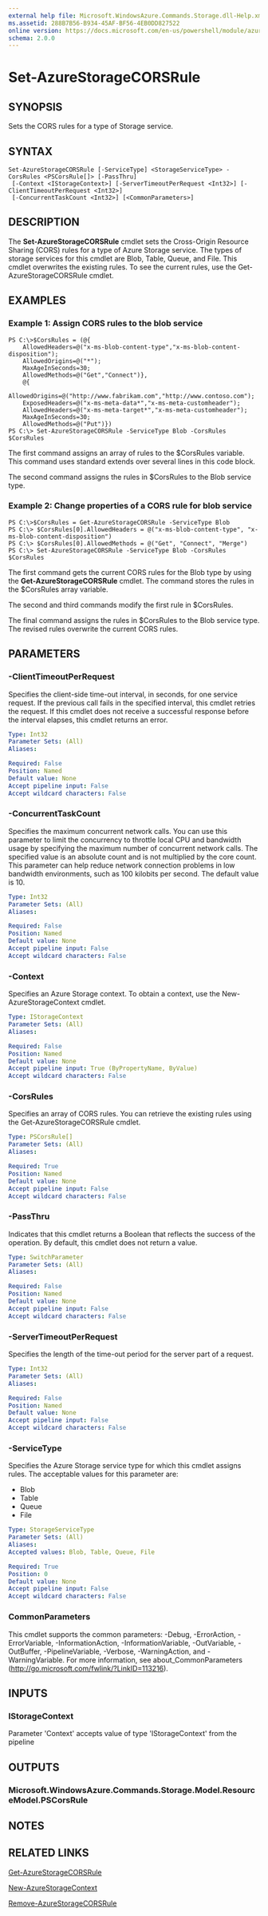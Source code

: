 ```yaml
---
external help file: Microsoft.WindowsAzure.Commands.Storage.dll-Help.xml
ms.assetid: 288B7B56-B934-45AF-BF56-4EB0DD827522
online version: https://docs.microsoft.com/en-us/powershell/module/azure.storage/set-azurestoragecorsrule
schema: 2.0.0
---
```


# Set-AzureStorageCORSRule

## SYNOPSIS
Sets the CORS rules for a type of Storage service.

## SYNTAX

```
Set-AzureStorageCORSRule [-ServiceType] <StorageServiceType> -CorsRules <PSCorsRule[]> [-PassThru]
 [-Context <IStorageContext>] [-ServerTimeoutPerRequest <Int32>] [-ClientTimeoutPerRequest <Int32>]
 [-ConcurrentTaskCount <Int32>] [<CommonParameters>]
```

## DESCRIPTION
The **Set-AzureStorageCORSRule** cmdlet sets the Cross-Origin Resource Sharing (CORS) rules for a type of Azure Storage service.
The types of storage services for this cmdlet are Blob, Table, Queue, and File.
This cmdlet overwrites the existing rules.
To see the current rules, use the Get-AzureStorageCORSRule cmdlet.

## EXAMPLES

### Example 1: Assign CORS rules to the blob service
```
PS C:\>$CorsRules = (@{
    AllowedHeaders=@("x-ms-blob-content-type","x-ms-blob-content-disposition");
    AllowedOrigins=@("*");
    MaxAgeInSeconds=30;
    AllowedMethods=@("Get","Connect")},
    @{
    AllowedOrigins=@("http://www.fabrikam.com","http://www.contoso.com"); 
    ExposedHeaders=@("x-ms-meta-data*","x-ms-meta-customheader"); 
    AllowedHeaders=@("x-ms-meta-target*","x-ms-meta-customheader");
    MaxAgeInSeconds=30;
    AllowedMethods=@("Put")})
PS C:\> Set-AzureStorageCORSRule -ServiceType Blob -CorsRules $CorsRules
```

The first command assigns an array of rules to the $CorsRules variable.
This command uses standard extends over several lines in this code block.

The second command assigns the rules in $CorsRules to the Blob service type.

### Example 2: Change properties of a CORS rule for blob service
```
PS C:\>$CorsRules = Get-AzureStorageCORSRule -ServiceType Blob
PS C:\> $CorsRules[0].AllowedHeaders = @("x-ms-blob-content-type", "x-ms-blob-content-disposition")
PS C:\> $CorsRules[0].AllowedMethods = @("Get", "Connect", "Merge")
PS C:\> Set-AzureStorageCORSRule -ServiceType Blob -CorsRules $CorsRules
```

The first command gets the current CORS rules for the Blob type by using the **Get-AzureStorageCORSRule** cmdlet.
The command stores the rules in the $CorsRules array variable.

The second and third commands modify the first rule in $CorsRules.

The final command assigns the rules in $CorsRules to the Blob service type.
The revised rules overwrite the current CORS rules.

## PARAMETERS

### -ClientTimeoutPerRequest
Specifies the client-side time-out interval, in seconds, for one service request.
If the previous call fails in the specified interval, this cmdlet retries the request.
If this cmdlet does not receive a successful response before the interval elapses, this cmdlet returns an error.

```yaml
Type: Int32
Parameter Sets: (All)
Aliases: 

Required: False
Position: Named
Default value: None
Accept pipeline input: False
Accept wildcard characters: False
```

### -ConcurrentTaskCount
Specifies the maximum concurrent network calls.
You can use this parameter to limit the concurrency to throttle local CPU and bandwidth usage by specifying the maximum number of concurrent network calls.
The specified value is an absolute count and is not multiplied by the core count.
This parameter can help reduce network connection problems in low bandwidth environments, such as 100 kilobits per second.
The default value is 10.

```yaml
Type: Int32
Parameter Sets: (All)
Aliases: 

Required: False
Position: Named
Default value: None
Accept pipeline input: False
Accept wildcard characters: False
```

### -Context
Specifies an Azure Storage context.
To obtain a context, use the New-AzureStorageContext cmdlet.

```yaml
Type: IStorageContext
Parameter Sets: (All)
Aliases: 

Required: False
Position: Named
Default value: None
Accept pipeline input: True (ByPropertyName, ByValue)
Accept wildcard characters: False
```

### -CorsRules
Specifies an array of CORS rules.
You can retrieve the existing rules using the Get-AzureStorageCORSRule cmdlet.

```yaml
Type: PSCorsRule[]
Parameter Sets: (All)
Aliases: 

Required: True
Position: Named
Default value: None
Accept pipeline input: False
Accept wildcard characters: False
```

### -PassThru
Indicates that this cmdlet returns a Boolean that reflects the success of the operation.
By default, this cmdlet does not return a value.

```yaml
Type: SwitchParameter
Parameter Sets: (All)
Aliases: 

Required: False
Position: Named
Default value: None
Accept pipeline input: False
Accept wildcard characters: False
```

### -ServerTimeoutPerRequest
Specifies the length of the time-out period for the server part of a request.

```yaml
Type: Int32
Parameter Sets: (All)
Aliases: 

Required: False
Position: Named
Default value: None
Accept pipeline input: False
Accept wildcard characters: False
```

### -ServiceType
Specifies the Azure Storage service type for which this cmdlet assigns rules.
The acceptable values for this parameter are:

- Blob 
- Table 
- Queue 
- File

```yaml
Type: StorageServiceType
Parameter Sets: (All)
Aliases: 
Accepted values: Blob, Table, Queue, File

Required: True
Position: 0
Default value: None
Accept pipeline input: False
Accept wildcard characters: False
```

### CommonParameters
This cmdlet supports the common parameters: -Debug, -ErrorAction, -ErrorVariable, -InformationAction, -InformationVariable, -OutVariable, -OutBuffer, -PipelineVariable, -Verbose, -WarningAction, and -WarningVariable. For more information, see about_CommonParameters (http://go.microsoft.com/fwlink/?LinkID=113216).

## INPUTS

### IStorageContext

Parameter 'Context' accepts value of type 'IStorageContext' from the pipeline

## OUTPUTS

### Microsoft.WindowsAzure.Commands.Storage.Model.ResourceModel.PSCorsRule

## NOTES

## RELATED LINKS

[Get-AzureStorageCORSRule](./Get-AzureStorageCORSRule.md)

[New-AzureStorageContext](./New-AzureStorageContext.md)

[Remove-AzureStorageCORSRule](./Remove-AzureStorageCORSRule.md)


